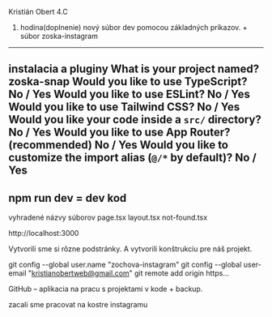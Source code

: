 Kristián Obert 4.C

1. hodina(doplnenie)
nový súbor dev pomocou základných príkazov. + súbor zoska-instagram
-------------------------
instalacia a pluginy
What is your project named? zoska-snap
Would you like to use TypeScript? No / Yes
Would you like to use ESLint? No / Yes
Would you like to use Tailwind CSS? No / Yes
Would you like your code inside a `src/` directory? No / Yes
Would you like to use App Router? (recommended) No / Yes
Would you like to customize the import alias (`@/*` by default)? No / Yes
-------------------------
npm run dev = dev kod
-------------------------
vyhradené názvy súborov
page.tsx
layout.tsx
not-found.tsx

http://localhost:3000

Vytvorili sme si rôzne podstránky. A vytvorili konštrukciu pre náš projekt.

git config --global user.name "zochova-instagram"
git config --global user-email "kristianobertweb@gmail.com"
git remote add origin https...

GitHub – aplikacia na pracu s projektami v kode + backup.

zacali sme pracovat na kostre instagramu